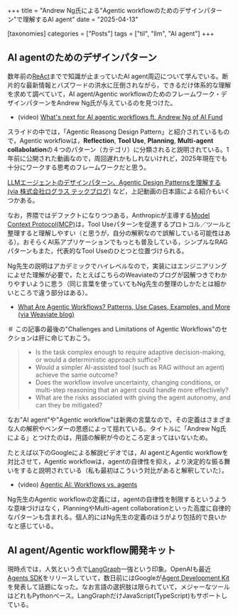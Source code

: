 +++
title = "Andrew Ng氏による\"Agentic workflowのためのデザインパターン\"で理解するAI agent"
date = "2025-04-13"

[taxonomies]
categories = ["Posts"]
tags = ["til", "llm", "AI agent"]
+++

## AI agentのためのデザインパターン

数年前の[ReAct](https://www.promptingguide.ai/techniques/react)までで知識が止まっていたAI agent周辺について学んでいる。断片的な最新情報とバズワードの洪水に圧倒されながら，できるだけ体系的な理解を求めて調べていて，AI agent/Agentic workflowのためのフレームワーク・デザインパターンをAndrew Ng氏が与えているのを見つけた。

- (video) [What's next for AI agentic workflows ft. Andrew Ng of AI Fund](https://www.youtube.com/watch?v=sal78ACtGTc)

スライドの中では，「Agentic Reasong Design Pattern」と紹介されているもので，Agentic workflowは，**Reflection**, **Tool Use**, **Planning**, **Multi-agent collabolation**の４つのパターン（カテゴリ）に分類されると説明されている。1年前に公開された動画なので，周回遅れかもしれないけれど，2025年現在でも十分にワークする思考のフレームワークだと思う。

[LLMエージェントのデザインパターン、Agentic Design Patternsを理解する (via 株式会社ログラス テックブログ)](https://zenn.dev/loglass/articles/b9ee37737deb85) など，上記動画の日本語による紹介もいくつかある。

なお，界隈ではデファクトになりつつある，Anthropicが主導する[Model Context Protocol(MCP)](https://modelcontextprotocol.io/introduction)は，Tool Useパターンを促進するプロトコル／ツールと整理すると理解しやすい（と思うが，自分の解釈なので誤解している可能性はある）。おそらくAI系アプリケーションでもっとも普及している，シンプルなRAGパターンもまた，代表的なTool Useのひとつと位置づけられる。

Ng先生の説明はアカデミックでハイレベルなので，実装にはエンジニアリングによせた理解が必要で，たとえばこちらのWeaviateのブログが図解つきでわかりやすいように思う（同じ言葉を使っていてもNg先生の整理のしかたとは細かいところで違う部分はある）。

- [What Are Agentic Workflows? Patterns, Use Cases, Examples, and More (via Weaviate blog)](https://weaviate.io/blog/what-are-agentic-workflows)

＃ この記事の最後の"Challenges and Limitations of Agentic Workflows"のセクションは肝に命じておこう。

> - Is the task complex enough to require adaptive decision-making, or would a deterministic approach suffice?
> - Would a simpler AI-assisted tool (such as RAG without an agent) achieve the same outcome?
> - Does the workflow involve uncertainty, changing conditions, or multi-step reasoning that an agent could handle more effectively?
> - What are the risks associated with giving the agent autonomy, and can they be mitigated?

なお"AI agent"や"Agentic workflow"は新興の言葉なので，その定義はさまざまな人の解釈やベンダーの思惑によって揺れている。タイトルに「Andrew Ng氏による」とつけたのは，用語の解釈が今のところ定まってはいないため。

たとえば以下のGoogleによる解説ビデオでは，AI agentとAgentic workflowを対比させて，Agentic workflowは，agentの自律性を抑え，より決定的な振る舞いをすると説明されている（私も最初はこういう対比があると解釈していた）。

- (video) [Agentic AI: Workflows vs. agents](https://www.youtube.com/watch?v=Qd6anWv0mv0)

Ng先生のAgentic workflowの定義には，agentの自律性を制限するというような意味づけはなく，PlanningやMulti-agent collaborationといった高度に自律的なパターンも含まれる。個人的にはNg先生の定義のほうがより包括的で良いかなと感じている。

## AI agent/Agentic workflow開発キット

現時点では，人気という点で[LangGraph](https://github.com/langchain-ai/langgraph)一強という印象。OpenAIも最近[Agents SDK](https://github.com/openai/openai-agents-python)をリリースしていて，数日前にはGoogleが[Agent Development Kit](https://github.com/google/adk-python)を発表して話題になった。なお言語の選択肢は限られていて，メジャーなツールはどれもPythonベース。LangGraphだけJavaScript(TypeScript)もサポートしている。
